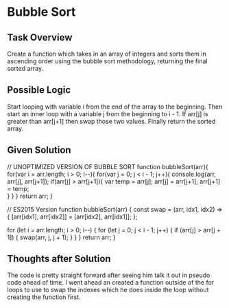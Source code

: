 # Bubble Sort

## Task Overview
Create a function which takes in an array of integers and sorts them in ascending order using the bubble sort methodology, returning the final sorted array.

## Possible Logic
Start looping with variable i from the end of the array to the beginning. Then start an inner loop with a variable j from the beginning to i - 1. If arr[j] is greater than arr[j+1] then swap those two values. Finally return the sorted array.

## Given Solution
// UNOPTIMIZED VERSION OF BUBBLE SORT
function bubbleSort(arr){
  for(var i = arr.length; i > 0; i--){
    for(var j = 0; j < i - 1; j++){
      console.log(arr, arr[j], arr[j+1]);
      if(arr[j] > arr[j+1]){
        var temp = arr[j];
        arr[j] = arr[j+1];
        arr[j+1] = temp;         
      }
    }
  }
  return arr;
}

// ES2015 Version
function bubbleSort(arr) {
  const swap = (arr, idx1, idx2) => {
    [arr[idx1], arr[idx2]] = [arr[idx2], arr[idx1]];
  };

  for (let i = arr.length; i > 0; i--) {
    for (let j = 0; j < i - 1; j++) {
      if (arr[j] > arr[j + 1]) {
        swap(arr, j, j + 1);
      }
    }
  }
  return arr;
}

## Thoughts after Solution
The code is pretty straight forward after seeing him talk it out in pseudo code ahead of time. I went ahead an created a function outside of the for loops to use to swap the indexes which he does inside the loop without creating the function first.

